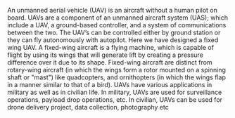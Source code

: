 An unmanned aerial vehicle (UAV) is an aircraft without a human pilot on board. UAVs are a component of an unmanned aircraft system (UAS); which include a UAV, a ground-based controller, and a system of communications between the two. The UAV’s can be controlled either by ground station or they can fly autonomously with autopilot. Here we have designed a fixed wing UAV. A fixed-wing aircraft is a flying machine, which is capable of flight by using its wings that will generate lift by creating a pressure difference over it due to its shape. Fixed-wing aircraft are distinct from rotary-wing aircraft (in which the wings form a rotor mounted on a spinning shaft or "mast") like quadcopters, and ornithopters (in which the wings flap in a manner similar to that of a bird). UAVs have various applications in military as well as in civilian life. In military, UAVs are used for surveillance operations, payload drop operations, etc. In civilian, UAVs can be used for drone delivery project, data collection, photography etc

